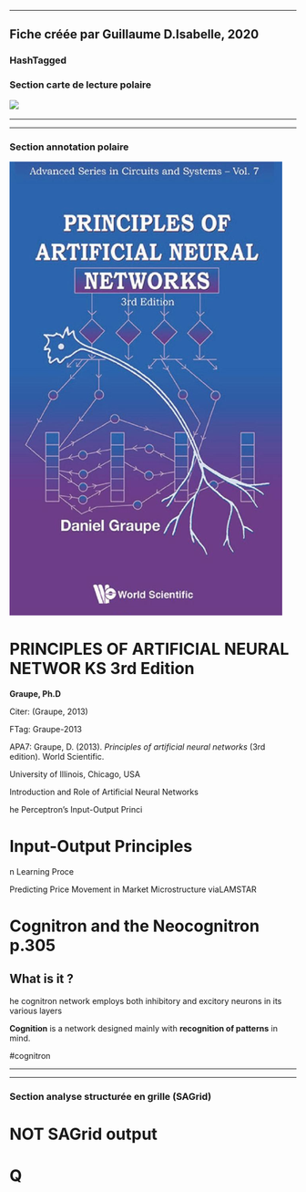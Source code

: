 
----
Fiche créée par Guillaume D.Isabelle, 2020 
---- 

### HashTagged 


### Section carte de lecture polaire
![](f8e38e91-32d6-4277-ac34-f0b9c81bd38e)



----

----

### Section annotation polaire


![](12GS5u1LcmetV5UhzE4n.png)



PRINCIPLES OF ARTIFICIAL NEURAL NETWOR KS 3rd Edition
=====================================================



**Graupe, Ph.D**

  

Citer: (Graupe, 2013)

FTag: Graupe-2013

APA7: Graupe, D. (2013). _Principles of artificial neural networks_ (3rd edition). World Scientific.



University of Illinois, Chicago, USA



Introduction and Role of Artificial Neural Networks



he Perceptron’s Input-Output Princi



Input-Output Principles
=======================



n Learning Proce



Predicting Price Movement in Market Microstructure viaLAMSTAR



Cognitron and the Neocognitron p.305
====================================

  

**What is it ?**
----------------



he cognitron network employs both inhibitory and excitory neurons in its various layers



**Cognition** is a network designed mainly with **recognition of patterns** in mind.

  

#cognitron






----

----



### Section analyse structurée en grille (SAGrid)


# NOT SAGrid output

# Q

